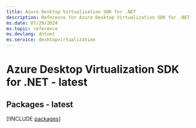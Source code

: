 ```yaml
---
title: Azure Desktop Virtualization SDK for .NET
description: Reference for Azure Desktop Virtualization SDK for .NET
ms.date: 07/29/2024
ms.topic: reference
ms.devlang: dotnet
ms.service: desktopvirtualization
---
```

# Azure Desktop Virtualization SDK for .NET - latest
## Packages - latest
[!INCLUDE [packages](desktop-virtualization-index.md)]